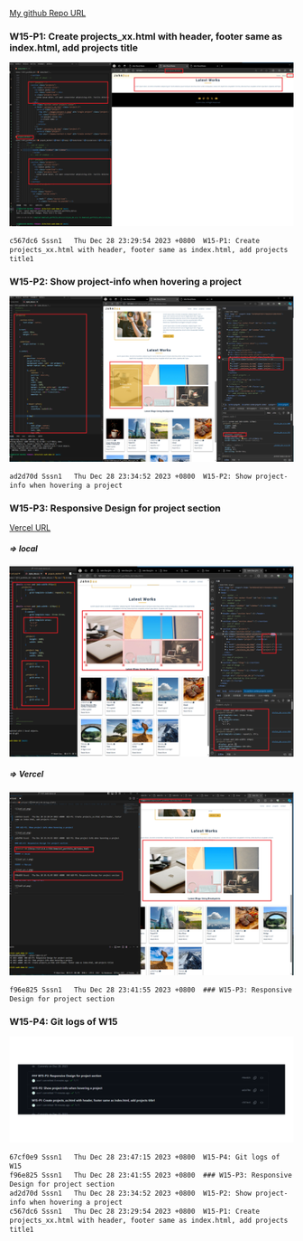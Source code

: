 [My github Repo URL](https://github.com/sssn1/1121-sweb-demo-id.git)
### W15-P1: Create projects_xx.html with header, footer same as index.html, add projects title
 
![](w15-p1.png)
 
```
c567dc6 Sssn1   Thu Dec 28 23:29:54 2023 +0800  W15-P1: Create projects_xx.html with header, footer same as index.html, add projects title1
```

 ### W15-P2: Show project-info when hovering a project
 
![](w15-p2.png)
```
ad2d70d Sssn1   Thu Dec 28 23:34:52 2023 +0800  W15-P2: Show project-info when hovering a project
```
### W15-P3: Responsive Design for project section
 
 [Vercel URL](http://127.0.0.1:5501/demo/w15_portfolio_66/index.html)

##### => local
 
![](w15-p3-1.png)
 
##### => Vercel
 
![](w15-p3-2.png)
```
f96e825 Sssn1   Thu Dec 28 23:41:55 2023 +0800  ### W15-P3: Responsive Design for project section
```
### W15-P4: Git logs of W15

![](w15-p4.png)
```
67cf0e9 Sssn1   Thu Dec 28 23:47:15 2023 +0800  W15-P4: Git logs of W15
f96e825 Sssn1   Thu Dec 28 23:41:55 2023 +0800  ### W15-P3: Responsive Design for project section
ad2d70d Sssn1   Thu Dec 28 23:34:52 2023 +0800  W15-P2: Show project-info when hovering a project
c567dc6 Sssn1   Thu Dec 28 23:29:54 2023 +0800  W15-P1: Create projects_xx.html with header, footer same as index.html, add projects title1
```